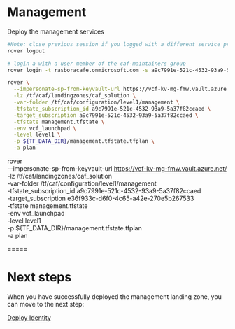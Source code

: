 
# Management
Deploy the management services

```bash
#Note: close previous session if you logged with a different service principal using --impersonate-sp-from-keyvault-url
rover logout

# login a with a user member of the caf-maintainers group
rover login -t rasboracafe.onmicrosoft.com -s a9c7991e-521c-4532-93a9-5a37f82ccaed

rover \
  --impersonate-sp-from-keyvault-url https://vcf-kv-mg-fmw.vault.azure.net/ \
  -lz /tf/caf/landingzones/caf_solution \
  -var-folder /tf/caf/configuration/level1/management \
  -tfstate_subscription_id a9c7991e-521c-4532-93a9-5a37f82ccaed \
  -target_subscription a9c7991e-521c-4532-93a9-5a37f82ccaed \
  -tfstate management.tfstate \
  -env vcf_launchpad \
  -level level1 \
  -p ${TF_DATA_DIR}/management.tfstate.tfplan \
  -a plan

```

rover \
  --impersonate-sp-from-keyvault-url https://vcf-kv-mg-fmw.vault.azure.net/ \
  -lz /tf/caf/landingzones/caf_solution \
  -var-folder /tf/caf/configuration/level1/management \
  -tfstate_subscription_id a9c7991e-521c-4532-93a9-5a37f82ccaed \
  -target_subscription e36f933c-d6f0-4c65-a42e-270e5b267533 \
  -tfstate management.tfstate \
  -env vcf_launchpad \
  -level level1 \
  -p ${TF_DATA_DIR}/management.tfstate.tfplan \
  -a plan

=====

# Next steps

When you have successfully deployed the management landing zone, you can move to the next step:

[Deploy Identity](../../level1/identity/readme.md)

